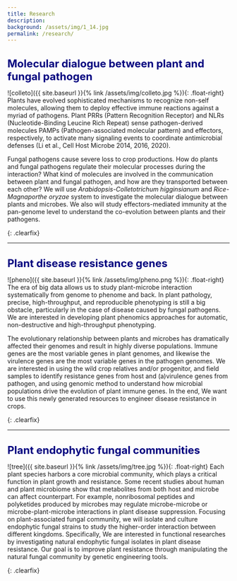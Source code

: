 ```yaml
---
title: Research
description:   
background: /assets/img/1_14.jpg
permalink: /research/
---
```


<br/>

<font size="5" color="#00007f">
 <b>Molecular dialogue between plant and fungal pathogen</b>
</font>


![colleto]({{ site.baseurl }}{% link /assets/img/colleto.jpg %}){: .float-right}
Plants have evolved sophisticated mechanisms to recognize non-self molecules, allowing them to deploy effective immune reactions against a myriad of pathogens. Plant PRRs (Pattern Recognition Receptor) and NLRs (Nucleotide-Binding Leucine Rich Repeat) sense pathogen-derived molecules PAMPs (Pathogen-associated molecular pattern) and effectors, respectively, to activate many signaling events to coordinate antimicrobial defenses (Li et al., Cell Host Microbe 2014, 2016, 2020).

Fungal pathogens cause severe loss to crop productions. How do plants and fungal pathogens regulate their molecular processes during the interaction? What kind of molecules are involved in the communication between plant and fungal pathogen, and how are they transported between each other? We will use _Arabidopsis-Colletotrichum higginsianum_ and _Rice-Magnaporthe oryzae_ system to investigate the molecular dialogue between plants and microbes. We also will study effectors-mediated immunity at the pan-genome level to understand the co-evolution between plants and their pathogens.
 
 {: .clearfix} 


---

<br/>
  
<font size="5" color="#00007f">
 <b>Plant disease resistance genes</b>
</font>

  
![pheno]({{ site.baseurl }}{% link /assets/img/pheno.png %}){: .float-right}
The era of big data allows us to study plant-microbe interaction systematically from genome to phenome and back. In plant pathology, precise, high-throughput, and reproducible phenotyping is still a big obstacle, particularly in the case of disease caused by fungal pathogens. We are interested in developing plant phenomics approaches for automatic, non-destructive and high-throughput phenotyping.

The evolutionary relationship between plants and microbes has dramatically affected their genomes and result in highly diverse populations. Immune genes are the most variable genes in plant genomes, and likewise the virulence genes are the most variable genes in the pathogen genomes. We are interested in using the wild crop relatives and/or progenitor, and field samples to identify resistance genes from host and (a)virulence genes from pathogen, and using genomic method to understand how microbial populations drive the evolution of plant immune genes. In the end, We want to use this newly generated resources to engineer disease resistance in crops.

{: .clearfix} 


---

<br/>

<font size="5" color="#00007f">
 <b>Plant endophytic fungal communities</b>
</font>


![tree]({{ site.baseurl }}{% link /assets/img/tree.jpg %}){: .float-right}
Each plant species harbors a core microbial community, which plays a critical function in plant growth and resistance. Some recent studies about human and plant microbiome show that metabolites from both host and microbe can affect counterpart. For example, nonribosomal peptides and polyketides produced by microbes may regulate microbe-microbe or microbe-plant-microbe interactions in plant disease suppression. Focusing on plant-associated fungal community, we will isolate and culture endophytic fungal strains to study the higher-order interaction between different kingdoms. Specifically, We are interested in functional researches by investigating natural endophytic fungal isolates in plant disease resistance. Our goal is to improve plant resistance through manipulating the natural fungal community by genetic engineering tools.

{: .clearfix} 



